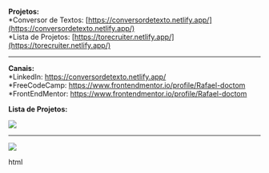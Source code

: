 
<strong>Projetos:</strong></br>
*Conversor de Textos: [https://conversordetexto.netlify.app/](https://conversordetexto.netlify.app/)</br> 
*Lista de Projetos: [https://torecruiter.netlify.app/](https://torecruiter.netlify.app/)</br>


<hr/>


<strong>Canais:</strong> </br> 
*LinkedIn: https://conversordetexto.netlify.app/   </br>
*FreeCodeCamp: https://www.frontendmentor.io/profile/Rafael-doctom   </br>
*FrontEndMentor: https://www.frontendmentor.io/profile/Rafael-doctom    </br>

<strong>Lista de Projetos:</strong>


![](https://github-readme-stats.vercel.app/api/top-langs/?username=Rafael-doctom&theme=dark&hide_border=true&include_all_commits=false&count_private=false&layout=compact)

---
<a target="blank" href="https://visitcount.itsvg.in">
  <img src="https://visitcount.itsvg.in/api?id=Rafael-doctom&label=Visualizac%C3%B5es%20de%20perfil&color=11&icon=0&pretty=true" />
</a>


html